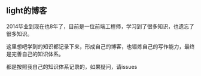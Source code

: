 ## light的博客

2014毕业到现在也8年了，目前是一位前端工程师，学习到了很多知识，也遗忘了很多知识。

这里想吧学到的知识都记录下来，形成自己的博客，也锻炼自己的写作能力，最终是完善自己的知识体系。

都是按照我自己的知识体系记录的，如果疑问，请issues